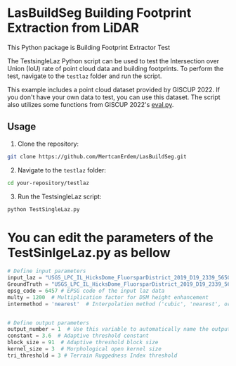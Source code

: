 # LasBuildSeg Building Footprint Extraction from LiDAR

This Python package is Building Footprint Extractor Test

The TestsingleLaz Python script can be used to test the Intersection over Union (IoU) rate of point cloud data and building footprints. To perform the test, navigate to the `testlaz` folder and run the script.

This example includes a point cloud dataset provided by GISCUP 2022. If you don't have your own data to test, you can use this dataset. The script also utilizes some functions from GISCUP 2022's [eval.py](https://sigspatial2022.sigspatial.org/giscup/submit.html).

## Usage

1. Clone the repository:

```bash
git clone https://github.com/MertcanErdem/LasBuildSeg.git
```

2. Navigate to the `testlaz` folder:

```bash
cd your-repository/testlaz
```

3. Run the TestsingleLaz script:
```bash
python TestSingleLaz.py
```

# You can edit the parameters of the TestSinlgeLaz.py as bellow 
```python
# Define input parameters
input_laz = "USGS_LPC_IL_HicksDome_FluorsparDistrict_2019_D19_2339_5650.laz" # Path to your point cloud data
GroundTruth = "USGS_LPC_IL_HicksDome_FluorsparDistrict_2019_D19_2339_5650_gt_buildings.geojson"  # Path to Your Ground Truth
epsg_code = 6457 # EPSG code of the input laz data
multy = 1200  # Multiplication factor for DSM height enhancement
intermethod = 'nearest'  # Interpolation method ('cubic', 'nearest', or 'linear')


# Define output parameters
output_number = 1  # Use this variable to automatically name the output files (change it for each new input laz file)
constant = 3.6  # Adaptive threshold constant
block_size = 91  # Adaptive threshold block size
kernel_size = 3  # Morphological open kernel size
tri_threshold = 3 # Terrain Ruggedness Index threshold
```
